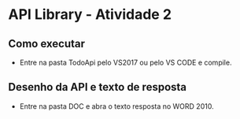 # API Library - Atividade 2

## Como executar

* Entre na pasta TodoApi pelo VS2017 ou pelo VS CODE e compile.

## Desenho da API e texto de resposta

* Entre na pasta DOC e abra o texto resposta no WORD 2010.

